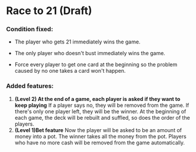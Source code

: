 # Race to 21 (Draft)

### Condition fixed:

- The player who gets 21 immediately wins the game.

- The only player who doesn't bust  immediately wins the game.

- Force every player to get one card at the beginning so the problem caused by no one takes a card won't happen.


### Added features:

1. **(Level 2) At the end of a game, each player is asked if they want to keep playing**
    If a player says no, they will be removed from the game. If there's only one player left, they will be the winner.
    At the beginning of each game, the deck will be rebuilt and suffled, so does the order of the players.
2. **(Level 1)Bet feature**
    Now the player will be asked to be an amount of money into a pot. The winner takes all the money from the pot.
    Players who have no more cash will be removed from the game automatically.